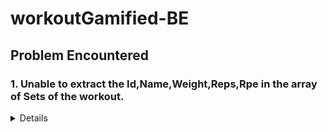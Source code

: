 # workoutGamified-BE


## Problem Encountered

### 1. Unable to extract the Id,Name,Weight,Reps,Rpe in the array of Sets of the workout. 
<details>

```bash
const result = await db.collection('exercises').find({ name: { $in: regexes } }, { projection: { _id: 1, name: 1 } }).toArray();
console.log(result);
# result [
#   { _id: new ObjectId('68a4383c1322900ffd4104ed'), name: 'Squat' },
#   { _id: new ObjectId('68a4384d1322900ffd4104ef'), name: 'Push-up' }
# ]
```
in my exerciseDataLayer area , i'm extracting based on name to link to user input. 

```bash
const exerciseDoc = await exerciseDataLayer.getExerciseByName(names);
console.log(exceriseDoc);
# exerciseDoc [
#   { _id: new ObjectId('68a4383c1322900ffd4104ed'), name: 'Squat' },
#   { _id: new ObjectId('68a4384d1322900ffd4104ef'), name: 'Push-up' }
# ]
try {
        const db = await connect();
        const workoutDoc = {
            userId: new ObjectId(_id),
            date: new Date(),
            notes,
            sets: exerciseDoc.map(s => {
             _id: exerciseDoc._id,
             name: exerciseDoc.name,
             weight,
             reps,
             rpe})
        }
        const result = await db.collection('workout').insertOne(workoutDoc);
        return result;
    } catch (e) {
        console.log(e);
    }
```
over here i'm unable to show the weight,reps,rpe. because i'm only extracting the exceriseDoc which returns just the name and id, rest of the field will be null
so i had to find a way to extract the rest of the information such as weight and reps and rpe from the user input and combine it with the exceriseDoc id and name

```bash
const norm = x => String(x || "").toLowerCase().replace(/[\s\-_]+/g, "")
# [ 
#   { pushup, {_id: ObjectId("68a4384d1322900ffd4104ef", name:"Push-Up")}}
# ]
```
so i get the **const norm** to eliminate any dashes/spaces for easy comparison of the name of excerise user send

``` bash
 const sets = setsInput.map(s => {
        const match = exerciseDoc.find(d => norm(d.name) === norm(s.name));
        return {
            _id: match._id, 
            name: match.name, 
            weight: s.weight,
            reps: s.reps,
            rpe: s.rpe
        };
    });
    console.log(sets);
#[
#   {_id: new ObjectId('68a4384d1322900ffd4104ef'),name: 'Push-up',weight: 80, reps: 5,rpe: 8},
#   {_id: new ObjectId('68a4383c1322900ffd4104ed'),name: 'Squat',weight: 100,reps: 8,rpe: 9}
# ]
```
and from there i need to merge the information together.
so for each setsInput map happen, **const match** will find through the exceriseDoc to get the name and compared with the user input.

</details>
